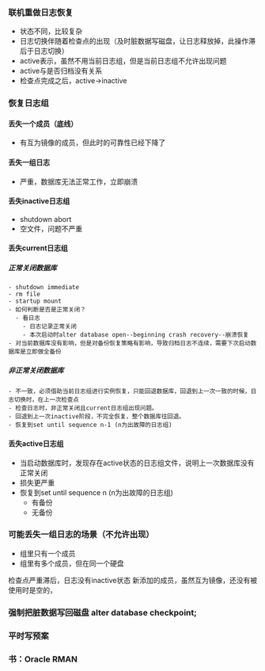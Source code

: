### 联机重做日志恢复
- 状态不同，比较复杂
- 日志切换伴随着检查点的出现（及时脏数据写磁盘，让日志释放掉，此操作滞后于日志切换）
- active表示，虽然不用当前日志组，但是当前日志组不允许出现问题
- active与是否归档没有关系
- 检查点完成之后，active->inactive

### 恢复日志组
#### 丢失一个成员（底线）
  - 有互为镜像的成员，但此时的可靠性已经下降了
#### 丢失一组日志
  - 严重，数据库无法正常工作，立即崩溃
#### 丢失inactive日志组
  - shutdown abort
  - 空文件，问题不严重
#### 丢失current日志组
##### 正常关闭数据库
    - shutdown immediate
    - rm file
    - startup mount
    - 如何判断是否是正常关闭？
      - 看日志
        - 日志记录正常关闭
        - 本次启动时alter database open--beginning crash recovery--崩溃恢复
    - 对当前数据库没有影响，但是对备份恢复策略有影响，导致归档日志不连续，需要下次启动数据库是立即做全备份
##### 非正常关闭数据库
    - 不一致，必须借助当前日志组进行实例恢复，只能回退数据库，回退到上一次一致的时候，日志切换时，在上一次检查点
    - 检查日志时，非正常关闭且current日志组出现问题。
    - 回退到上一次inactive阶段，不完全恢复，整个数据库往回退。
    - 恢复到set until sequence n-1 (n为出故障的日志组)
#### 丢失active日志组
  - 当启动数据库时，发现存在active状态的日志组文件，说明上一次数据库没有正常关闭
  - 损失更严重
  - 恢复到set until sequence n (n为出故障的日志组)
    - 有备份
    - 无备份
### 可能丢失一组日志的场景（不允许出现）
  - 组里只有一个成员
  - 组里有多个成员，但在同一个硬盘

检查点严重滞后，日志没有inactive状态
新添加的成员，虽然互为镜像，还没有被使用时是空的，
### 强制把脏数据写回磁盘 alter database checkpoint;

### 平时写预案
### 书：Oracle RMAN
